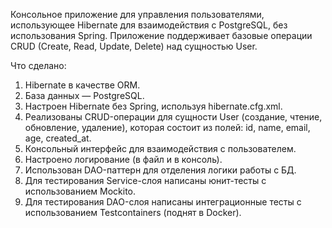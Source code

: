 Консольное приложение для управления пользователями, использующее Hibernate для взаимодействия с PostgreSQL, без использования Spring. 
Приложение поддерживает базовые операции CRUD (Create, Read, Update, Delete) над сущностью User.

Что сделано:
1) Hibernate в качестве ORM.
2) База данных — PostgreSQL.
3) Настроен Hibernate без Spring, используя hibernate.cfg.xml.
4) Реализованы CRUD-операции для сущности User (создание, чтение, обновление, удаление), которая состоит из полей: id, name, email, age, created_at.
5) Консольный интерфейс для взаимодействия с пользователем.
7) Настроено логирование (в файл и в консоль).
8) Использован DAO-паттерн для отделения логики работы с БД.
9) Для тестирования Service-слоя написаны юнит-тесты с использованием Mockito.
10) Для тестирования DAO-слоя написаны интеграционные тесты с использованием Testcontainers (поднят в Docker).
